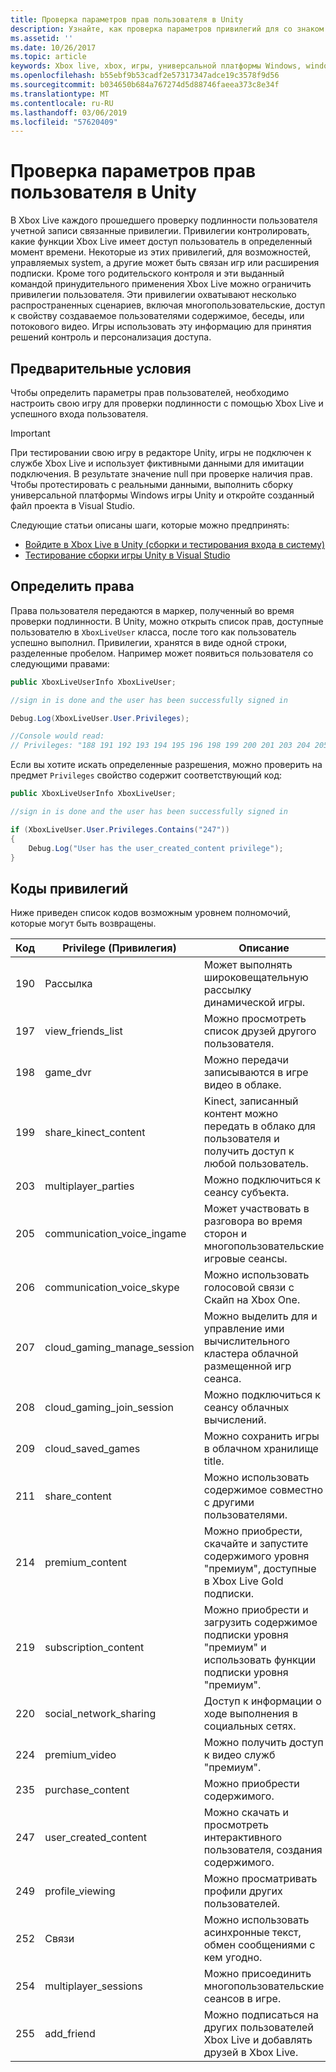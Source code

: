 ```yaml
---
title: Проверка параметров прав пользователя в Unity
description: Узнайте, как проверка параметров привилегий для со знаком в учетную запись Xbox Live.
ms.assetid: ''
ms.date: 10/26/2017
ms.topic: article
keywords: Xbox live, xbox, игры, универсальной платформы Windows, windows 10, xbox, один, учетные записи, тестовые учетные записи, родительского контроля, пользователю привилегии, эти принудительного применения, продаже более дорогого продукта
ms.openlocfilehash: b55ebf9b53cadf2e57317347adce19c3578f9d56
ms.sourcegitcommit: b034650b684a767274d5d88746faeea373c8e34f
ms.translationtype: MT
ms.contentlocale: ru-RU
ms.lasthandoff: 03/06/2019
ms.locfileid: "57620409"
---
```

# <a name="check-user-privilege-settings-in-unity"></a>Проверка параметров прав пользователя в Unity
В Xbox Live каждого прошедшего проверку подлинности пользователя учетной записи связанные привилегии. Привилегии контролировать, какие функции Xbox Live имеет доступ пользователь в определенный момент времени. Некоторые из этих привилегий, для возможностей, управляемых system, а другие может быть связан игр или расширения подписки. Кроме того родительского контроля и эти выданный командой принудительного применения Xbox Live можно ограничить привилегии пользователя. Эти привилегии охватывают несколько распространенных сценариев, включая многопользовательские, доступ к свойству создаваемое пользователями содержимое, беседы, или потокового видео. Игры использовать эту информацию для принятия решений контроль и персонализация доступа.

## <a name="prerequisites"></a>Предварительные условия
Чтобы определить параметры прав пользователей, необходимо настроить свою игру для проверки подлинности с помощью Xbox Live и успешного входа пользователя.

>[!IMPORTANT]
> При тестировании свою игру в редакторе Unity, игры не подключен к службе Xbox Live и использует фиктивными данными для имитации подключения. В результате значение null при проверке наличия прав. Чтобы протестировать с реальными данными, выполнить сборку универсальной платформы Windows игры Unity и откройте созданный файл проекта в Visual Studio.

Следующие статьи описаны шаги, которые можно предпринять:

* [Войдите в Xbox Live в Unity (сборки и тестирования входа в систему)](unity-prefabs-and-sign-in.md#build-and-test-sign-in)
* [Тестирование сборки игры Unity в Visual Studio](test-visual-studio-build.md)

## <a name="determine-privileges"></a>Определить права
Права пользователя передаются в маркер, полученный во время проверки подлинности. В Unity, можно открыть список прав, доступные пользователю в `XboxLiveUser` класса, после того как пользователь успешно выполнил. Привилегии, хранятся в виде одной строки, разделенные пробелом. Например может появиться пользователя со следующими правами:

```csharp
public XboxLiveUserInfo XboxLiveUser;

//sign in is done and the user has been successfully signed in

Debug.Log(XboxLiveUser.User.Privileges);

//Console would read:
// Privileges: "188 191 192 193 194 195 196 198 199 200 201 203 204 205 206 207 208 211 214 215 216 217 220 224 227 228 235 238 245 247 249 252 254 255"
```

Если вы хотите искать определенные разрешения, можно проверить на предмет `Privileges` свойство содержит соответствующий код:

```csharp
public XboxLiveUserInfo XboxLiveUser;

//sign in is done and the user has been successfully signed in

if (XboxLiveUser.User.Privileges.Contains("247"))
{
    Debug.Log("User has the user_created_content privilege");
}
```

## <a name="privilege-codes"></a>Коды привилегий
Ниже приведен список кодов возможным уровнем полномочий, которые могут быть возвращены.

| Код  | Privilege (Привилегия)  | Описание   |
|------ |-----------------------------  |-------------------    |
| 190   | Рассылка             | Может выполнять широковещательную рассылку динамической игры.     |
| 197   | view_friends_list     | Можно просмотреть список друзей другого пользователя.   |
| 198   | game_dvr              | Можно передачи записываются в игре видео в облаке.      |
| 199   | share_kinect_content          | Kinect, записанный контент можно передать в облако для пользователя и получить доступ к любой пользователь. |
| 203   | multiplayer_parties           | Можно подключиться к сеансу субъекта.     |
| 205   | communication_voice_ingame    | Может участвовать в разговора во время сторон и многопользовательские игровые сеансы.    |
| 206   | communication_voice_skype     | Можно использовать голосовой связи с Скайп на Xbox One.   |
| 207   | cloud_gaming_manage_session   | Можно выделить для и управление ими вычислительного кластера облачной размещенной игр сеанса.    |
| 208   | cloud_gaming_join_session     | Можно подключиться к сеансу облачных вычислений.     |
| 209   | cloud_saved_games     | Можно сохранить игры в облачном хранилище title.    |
| 211   | share_content     | Можно использовать содержимое совместно с другими пользователями.    |
| 214   | premium_content   | Можно приобрести, скачайте и запустите содержимого уровня "премиум", доступные в Xbox Live Gold подписки.     |
| 219   | subscription_content  | Можно приобрести и загрузить содержимое подписки уровня "премиум" и использовать функции подписки уровня "премиум".     |
| 220   | social_network_sharing    | Доступ к информации о ходе выполнения в социальных сетях.    |
| 224   | premium_video     | Можно получить доступ к видео служб "премиум".    |
| 235   | purchase_content  | Можно приобрести содержимого.     |
| 247   | user_created_content  | Можно скачать и просмотреть интерактивного пользователя, создания содержимого.    |
| 249   | profile_viewing   | Можно просматривать профили других пользователей.   |
| 252   | Связи    | Можно использовать асинхронные текст, обмен сообщениями с кем угодно.    |
| 254   | multiplayer_sessions  | Можно присоединить многопользовательские сеансов в игре.   |
| 255   | add_friend    | Можно подписаться на других пользователей Xbox Live и добавлять друзей в Xbox Live.   |
